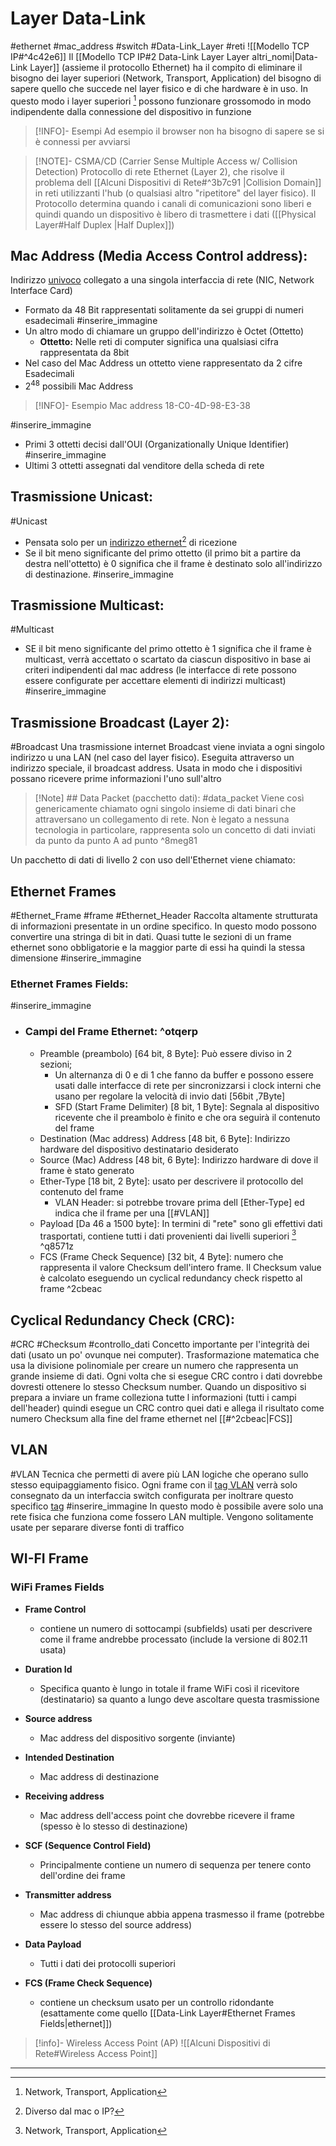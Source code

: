 # Layer Data-Link
#ethernet #mac_address #switch #Data-Link_Layer #reti 
![[Modello TCP IP#^4c42e6]]
Il [[Modello TCP IP#2 Data-Link Layer Layer altri_nomi|Data-Link Layer]] (assieme il protocollo Ethernet) ha il compito di eliminare il bisogno dei layer superiori (Network, Transport, Application) del bisogno di sapere quello che succede nel layer fisico e di che hardware è in uso. In questo modo i layer superiori [^1]  possono funzionare grossomodo in modo indipendente dalla connessione del dispositivo in funzione

>[!INFO]-  Esempi
> Ad esempio il browser non ha bisogno di sapere se si è connessi per avviarsi

>[!NOTE]- CSMA/CD (Carrier Sense Multiple Access w/ Collision Detection)
> Protocollo di rete Ethernet (Layer 2), che risolve il problema dell [[Alcuni Dispositivi di Rete#^3b7c91 |Collision Domain]] in reti utilizzanti l'hub (o qualsiasi altro "ripetitore" del layer fisico). 
> Il Protocollo determina quando i canali di comunicazioni sono liberi e quindi quando un dispositivo è libero di trasmettere i dati ([[Physical Layer#Half Duplex |Half Duplex]])

## Mac Address (Media Access Control  address):
Indirizzo <u>univoco</u> collegato a una singola interfaccia di rete (NIC, Network Interface Card)

- Formato da 48 Bit rappresentati solitamente da sei gruppi di numeri esadecimali
#inserire_immagine 
- Un altro modo di chiamare un gruppo dell'indirizzo è Octet (Ottetto)
	- **Ottetto:** Nelle reti di computer significa una qualsiasi cifra rappresentata da 8bit 
- Nel caso del Mac Address un ottetto viene rappresentato da 2 cifre Esadecimali
- 2<sup>48</sup> possibili Mac Address 
>[!INFO]- Esempio Mac address
>18-C0-4D-98-E3-38

#inserire_immagine 
- Primi 3 ottetti decisi dall'OUI (Organizationally Unique Identifier)
#inserire_immagine 
- Ultimi 3 ottetti assegnati dal venditore della scheda di rete

## Trasmissione Unicast:
#Unicast
- Pensata solo per un <u>indirizzo ethernet</u>[^2] di ricezione
- Se il bit meno significante del primo ottetto (il primo bit a partire da destra nell'ottetto) è 0 significa che il frame è destinato solo all'indirizzo di destinazione.
#inserire_immagine 
## Trasmissione Multicast:
#Multicast
- SE il bit meno significante del primo ottetto è 1 significa che il frame è multicast, verrà accettato o scartato da ciascun dispositivo in base ai criteri indipendenti dal mac address (le interfacce di rete possono essere configurate per accettare elementi di indirizzi multicast)
#inserire_immagine 
## Trasmissione Broadcast (Layer 2):
#Broadcast
Una trasmissione internet Broadcast viene inviata a ogni singolo indirizzo u una LAN (nel caso del layer fisico).
Eseguita attraverso un indirizzo speciale, il broadcast address.
Usata in modo che i dispositivi possano ricevere prime informazioni l'uno sull'altro

>[!Note] ## Data Packet (pacchetto dati):
#data_packet
Viene così genericamente chiamato ogni singolo insieme di dati binari che attraversano un collegamento di rete. 
Non è legato a nessuna tecnologia in particolare, rappresenta solo un concetto di dati inviati da punto da  punto A ad punto ^8meg81

Un pacchetto di dati di livello 2 con uso dell'Ethernet viene chiamato:
## Ethernet Frames
#Ethernet_Frame #frame #Ethernet_Header
 Raccolta altamente strutturata di informazioni presentate in un ordine specifico. In questo modo possono convertire una stringa di bit in dati.
Quasi tutte le sezioni di un frame ethernet sono obbligatorie e la maggior parte di essi ha quindi la stessa dimensione 
#inserire_immagine 
### Ethernet Frames Fields:

#inserire_immagine 

- ### Campi del Frame Ethernet: ^otqerp
	- Preamble (preambolo) [64 bit, 8 Byte]:  Può essere diviso in 2 sezioni;
		- Un alternanza di 0 e di 1 che fanno da buffer e possono essere usati dalle interfacce di rete per sincronizzarsi i clock interni che usano per regolare la velocità di invio dati [56bit ,7Byte]
		- SFD (Start Frame Delimiter) [8 bit, 1 Byte]: Segnala al dispositivo ricevente che il preambolo è finito e che ora seguirà il contenuto del frame
	- Destination (Mac address) Address [48 bit, 6 Byte]: Indirizzo hardware del dispositivo destinatario desiderato
	- Source (Mac) Address [48 bit, 6 Byte]:  Indirizzo hardware di dove il frame è stato generato
	- Ether-Type [18 bit, 2 Byte]: usato per descrivere il protocollo del contenuto del frame
		- VLAN Header: si potrebbe trovare prima dell [Ether-Type] ed indica che il frame per una [[#VLAN]]
	- Payload [Da 46 a 1500 byte]: In termini di "rete" sono gli effettivi dati trasportati, contiene tutti i dati provenienti dai livelli superiori [^1] ^q8571z
	- FCS (Frame Check Sequence) [32 bit, 4 Byte]: numero che rappresenta il valore Checksum dell'intero frame. Il Checksum value è calcolato eseguendo un cyclical redundancy check rispetto al frame ^2cbeac

## Cyclical Redundancy Check (CRC):
#CRC #Checksum #controllo_dati
Concetto importante per l'integrità dei dati (usato un po' ovunque nei computer).
Trasformazione matematica che usa la divisione polinomiale per creare un numero che rappresenta un grande insieme di dati.
Ogni volta che si esegue CRC contro i dati dovrebbe dovresti ottenere lo stesso Checksum number.
Quando un dispositivo si prepara a inviare un frame colleziona tutte l informazioni (tutti i campi dell'header) quindi esegue un CRC contro quei dati e allega il risultato come numero Checksum alla fine del frame ethernet nel [[#^2cbeac|FCS]] 

## VLAN
#VLAN
Tecnica che permetti di avere più LAN logiche che operano sullo stesso equipaggiamento fisico. Ogni frame con il <u>tag VLAN</u> verrà solo consegnato da un interfaccia switch configurata per inoltrare questo specifico <u>tag</u>
#inserire_immagine 
In questo modo è possibile avere solo una rete fisica che funziona come fossero LAN multiple. Vengono solitamente usate per separare diverse fonti di traffico




## WI-FI Frame
### WiFi Frames Fields
- **Frame Control**
	- contiene un numero di sottocampi (subfields) usati per descrivere come il frame andrebbe processato (include la versione di 802.11 usata) 

- **Duration Id** 
	- Specifica quanto è lungo in totale il frame WiFi così il ricevitore (destinatario) sa quanto a lungo deve ascoltare questa trasmissione

- **Source address**
	- Mac address del dispositivo sorgente (inviante)

- **Intended Destination**
	- Mac address di destinazione

- **Receiving address**
	- Mac address dell'access point che dovrebbe ricevere il frame (spesso è lo stesso di destinazione)

- **SCF (Sequence Control Field)**
	- Principalmente contiene un numero di sequenza per tenere conto dell'ordine dei frame 

- **Transmitter address**
	- Mac address di chiunque abbia appena trasmesso il frame (potrebbe essere lo stesso del source address)

- **Data Payload**
	- Tutti i dati dei protocolli superiori
	
- **FCS (Frame Check Sequence)**
	- contiene un checksum usato per un controllo ridondante (esattamente come quello [[Data-Link Layer#Ethernet Frames Fields|ethernet]])

>[!info]- Wireless Access Point (AP)
>![[Alcuni Dispositivi di Rete#Wireless Access Point]]






---
[^1]: Network, Transport, Application
[^2]: Diverso dal mac o IP?